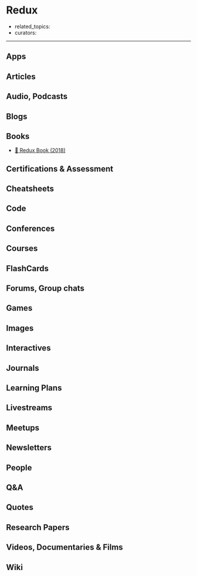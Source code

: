 # Redux

- related_topics:
- curators:

------

## Apps

## Articles

## Audio, Podcasts

## Blogs

## Books

- [📖 Redux Book (2018)](https://read.reduxbook.com/)


## Certifications & Assessment

## Cheatsheets

## Code

## Conferences

## Courses

## FlashCards

## Forums, Group chats

## Games

## Images

## Interactives

## Journals

## Learning Plans

## Livestreams

## Meetups

## Newsletters

## People

## Q&A

## Quotes

## Research Papers

## Videos, Documentaries & Films

## Wiki

